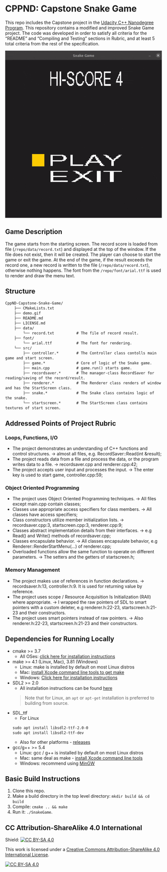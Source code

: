 # CPPND: Capstone Snake Game

This repo includes the Capstone project in the [Udacity C++ Nanodegree Program](https://www.udacity.com/course/c-plus-plus-nanodegree--nd213). This repository contains a modified and improved Snake Game project. The code was developed in order to satisfy all criteria for the “README” and “Compiling and Testing” sections in Rubric, and at least 5 total criteria from the rest of the specification.

<img src="demo.gif"/>

## Game Description
The game starts from the starting screen. The record score is loaded from file (`/repo/data/record.txt`) and displayed at the top of the window. If the file does not exist, then it will be created. The player can choose to start the game or exit the game. At the end of the game, if the result exceeds the record one, a new record is written to the file (`/repo/data/record.txt`), otherwise nothing happens.
The font from the `/repo/font/arial.ttf` is used to render and draw the menu text.

## Structure
```
CppND-Capstone-Snake-Game/
    ├── CMakeLists.txt          
    ├── demo.gif               
    ├── README.md          
    ├── LICENSE.md           
    ├── data/                   
        └── record.txt          # The file of record result.
    ├── font/                 
        └── arial.ttf           # The font for rendering.
    └── src/
        ├── controller.*        # The Controller class contolls main game and start screen.
        ├── game.*              # Core of logic of the Snake game.
        ├── main.cpp            # game.run() starts game.  
        ├── recordsaver.*       # The manager-class RecordSaver for reading/saving of the record/result.
        ├── renderer.*          # The Renderer class renders of window and has the StartScreen class.
        ├── snake.*             # The Snake class contains logic of the snake.
        └── startscreen.*       # The StartScreen class contains textures of start screen.       
```

## Addressed Points of Project Rubric
### Loops, Functions, I/O
  - The project demonstrates an understanding of C++ functions and control structures. -> almost all files, e.g. RecordSaver::Read(int &result);
  - The project reads data from a file and process the data, or the program writes data to a file. -> recordsaver.cpp and renderer.cpp:42;
  - The project accepts user input and processes the input. -> The enter key is used to start game, controller.cpp:59;
### Object Oriented Programming
  - The project uses Object Oriented Programming techniques. -> All files except main.cpp contain classes;
  - Classes use appropriate access specifiers for class members. -> All classes have access specifiers;
  - Class constructors utilize member initialization lists. -> recordsaver.cpp:3, startscreen.cpp:3, renderer.cpp:9;
  - Classes abstract implementation details from their interfaces. -> e.g Read() and Write() methods of recordsaver.cpp;
  - Classes encapsulate behavior. -> All classes encapsulate behavior, e.g Renderer::RenderStartMenu(...) of renderer.cpp;
  - Overloaded functions allow the same function to operate on different parameters. -> The setters and the getters of startscreen.h;
### Memory Management
  - The project makes use of references in function declarations. -> recordsaver.h:13, controller.h:9. It is used for returning value by reference.
  - The project uses scope / Resource Acquisition Is Initialization (RAII) where appropriate. -> I wrapped the raw pointers of SDL to smart pointers with a custom deleter, e.g renderer.h:22-23, startscreen.h:21-23 and their constructors.
  - The project uses smart pointers instead of raw pointers. -> Also renderer.h:22-23, startscreen.h:21-23 and their constructors.
  

## Dependencies for Running Locally
* cmake >= 3.7
  * All OSes: [click here for installation instructions](https://cmake.org/install/)
* make >= 4.1 (Linux, Mac), 3.81 (Windows)
  * Linux: make is installed by default on most Linux distros
  * Mac: [install Xcode command line tools to get make](https://developer.apple.com/xcode/features/)
  * Windows: [Click here for installation instructions](http://gnuwin32.sourceforge.net/packages/make.htm)
* SDL2 >= 2.0
  * All installation instructions can be found [here](https://wiki.libsdl.org/Installation)
  >Note that for Linux, an `apt` or `apt-get` installation is preferred to building from source. 
* SDL_ttf
  * For Linux
  ```
  sudo apt install libsdl2-ttf-2.0-0
  sudo apt install libsdl2-ttf-dev
  ```
  * Also for other platforms - [releases](https://github.com/libsdl-org/SDL_ttf/releases)
* gcc/g++ >= 5.4
  * Linux: gcc / g++ is installed by default on most Linux distros
  * Mac: same deal as make - [install Xcode command line tools](https://developer.apple.com/xcode/features/)
  * Windows: recommend using [MinGW](http://www.mingw.org/)

## Basic Build Instructions

1. Clone this repo.
2. Make a build directory in the top level directory: `mkdir build && cd build`
3. Compile: `cmake .. && make`
4. Run it: `./SnakeGame`.


## CC Attribution-ShareAlike 4.0 International


Shield: [![CC BY-SA 4.0][cc-by-sa-shield]][cc-by-sa]

This work is licensed under a
[Creative Commons Attribution-ShareAlike 4.0 International License][cc-by-sa].

[![CC BY-SA 4.0][cc-by-sa-image]][cc-by-sa]

[cc-by-sa]: http://creativecommons.org/licenses/by-sa/4.0/
[cc-by-sa-image]: https://licensebuttons.net/l/by-sa/4.0/88x31.png
[cc-by-sa-shield]: https://img.shields.io/badge/License-CC%20BY--SA%204.0-lightgrey.svg
